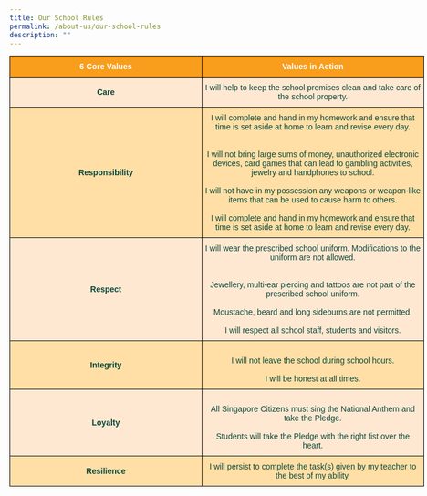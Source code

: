 ```yaml
---
title: Our School Rules
permalink: /about-us/our-school-rules
description: ""
---
```

<style type="text/css">
.tg  {border-collapse:collapse;border-spacing:0;margin:0px auto;}
.tg td{border-color:black;border-style:solid;border-width:1px;font-family:Arial, sans-serif;font-size:14px;
  overflow:hidden;padding:10px 5px;word-break:normal;}
.tg th{border-color:black;border-style:solid;border-width:1px;font-family:Arial, sans-serif;font-size:14px;
  font-weight:normal;overflow:hidden;padding:10px 5px;word-break:normal;}
.tg .tg-8jx4{background-color:#FFDFA6;color:#0C463A;text-align:center;vertical-align:middle}
.tg .tg-icg1{background-color:#FFE8D1;color:#0C463A;text-align:center;vertical-align:middle}
.tg .tg-xi4p{background-color:#FFDFA6;color:#0C463A;font-weight:bold;text-align:center;vertical-align:middle}
.tg .tg-k1f1{background-color:#F99D1C;color:#FFF;font-weight:bold;text-align:center;vertical-align:middle}
.tg .tg-wrbi{background-color:#FFE8D1;color:#0C463A;font-weight:bold;text-align:center;vertical-align:middle}
</style>
<table class="tg" style="undefined;table-layout: fixed; width: 727px">
<colgroup>
<col style="width: 337px">
<col style="width: 390px">
</colgroup>
<tbody>
  <tr>
    <td class="tg-k1f1"><span style="color:#FFF;background-color:#F99D1C">6 Core Values</span></td>
    <td class="tg-k1f1"><span style="color:#FFF;background-color:#F99D1C">Values in Action</span></td>
  </tr>
  <tr>
    <td class="tg-wrbi">Care</td>
    <td class="tg-icg1"><span style="background-color:initial">I will help to keep the school premises clean and take care of the school property.</span></td>
  </tr>
  <tr>
    <td class="tg-xi4p">Responsibility</td>
    <td class="tg-8jx4">I will complete and hand in my homework and ensure that time is set aside at home to learn and revise every day.<br><br><br>I will not bring large sums of money, unauthorized electronic devices, card games that can lead to gambling activities, jewelry and handphones to school.<br><br>I will not have in my possession any weapons or weapon-like items that can be used to cause harm to others.<br><br>I will complete and hand in my homework and ensure that time is set aside at home to learn and revise every day.<br></td>
  </tr>
  <tr>
    <td class="tg-wrbi">Respect</td>
    <td class="tg-icg1">I will wear the prescribed school uniform. Modifications to the uniform are not allowed.<br><br><br>Jewellery, multi-ear piercing and tattoos are not part of the prescribed school uniform.<br><br>Moustache, beard and long sideburns are not permitted.<br><br>I will respect all school staff, students and visitors.</td>
  </tr>
  <tr>
    <td class="tg-xi4p">Integrity</td>
    <td class="tg-8jx4"><br>I will not leave the school during school hours.<br><br>I will be honest at all times.<br></td>
  </tr>
  <tr>
    <td class="tg-wrbi">Loyalty</td>
    <td class="tg-icg1"><br>All Singapore Citizens must sing the National Anthem and take the Pledge.<br><br>Students will take the Pledge with the right fist over the heart.<br></td>
  </tr>
  <tr>
    <td class="tg-xi4p">Resilience</td>
    <td class="tg-8jx4">I will persist to complete the task(s) given by my teacher to the best of my ability.</td>
  </tr>
</tbody>
</table>